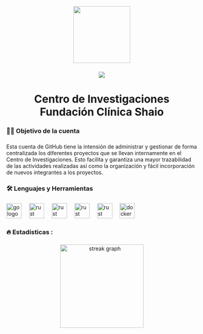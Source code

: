 <div align="center">
  <img height="150" src="https://media.giphy.com/media/SWoSkN6DxTszqIKEqv/giphy.gif"  />
</div>

###

<div align="center">
  <img src="https://visitor-badge.laobi.icu/badge?page_id=ingenierosinvestigaciones.ingenierosinvestigaciones&"  />
</div>

###

<h1 align="center">Centro de Investigaciones <br> Fundación Clínica Shaio</h1>

###

<h3 align="left">👩‍💻  Objetivo de la cuenta</h3>

###

<p align="left">Esta cuenta de GitHub tiene la intensión de administrar y gestionar de forma centralizada los diferentes proyectos que se llevan internamente en el Centro de Investigaciones. Esto facilita y garantiza una mayor trazabilidad de las actividades realizadas así como la organización y fácil incorporación de nuevos integrantes a los proyectos.</p>

###

<h3 align="left">🛠 Lenguajes y Herramientas</h3>

###

<div align="left">
  <img src="https://cdn.jsdelivr.net/gh/devicons/devicon/icons/react/react-original-wordmark.svg" height="40" alt="go logo"  />
  <img width="12" />
  <img src="https://cdn.jsdelivr.net/gh/devicons/devicon/icons/python/python-original-wordmark.svg" height="40" alt="rust logo"  />
  <img width="12" />
  <img src="https://cdn.jsdelivr.net/gh/devicons/devicon/icons/postman/postman-original.svg" height="40" alt="rust logo"  />
  <img width="12" />
  <img src="https://cdn.jsdelivr.net/gh/devicons/devicon/icons/pytorch/pytorch-original.svg" height="40" alt="rust logo"  />
  <img width="12" />
  <img src="https://cdn.jsdelivr.net/gh/devicons/devicon/icons/tensorflow/tensorflow-original.svg" height="40" alt="rust logo"  />
  <img width="12" />
  <img src="https://cdn.jsdelivr.net/gh/devicons/devicon/icons/docker/docker-plain-wordmark.svg" height="40" alt="docker logo"  />
</div>

###

<h3 align="left">🔥 Estadísticas :</h3>

###

<div align="center">
  <img src="https://streak-stats.demolab.com?user=ingenierosinvestigaciones&locale=en&mode=daily&theme=dark&hide_border=false&border_radius=5&order=3" height="220" alt="streak graph"  />
</div>

###
